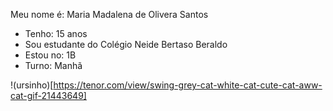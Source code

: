 Meu nome é: Maria Madalena de Olivera Santos

- Tenho: 15 anos
- Sou estudante do Colégio Neide Bertaso Beraldo
- Estou no: 1B
- Turno: Manhã

!(ursinho)[https://tenor.com/view/swing-grey-cat-white-cat-cute-cat-aww-cat-gif-21443649]
